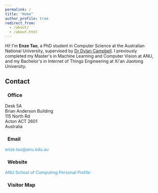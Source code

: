 ```yaml
---
permalink: /
title: "Home"
author_profile: true
redirect_from: 
  - /about/
  - /about.html
---
```


Hi! I'm **Enze Tao**, a PhD student in Computer Science at the Australian National University, supervised by [Dr Dylan Campbell](https://sites.google.com/view/djcampbell). I previously completed my Master's in Machine Learning and Computer Vision at ANU, and my Bachelor's in Internet of Things Engineering at Xi'an Jiaotong University.

## Contact

<div class="contact-content">
    <div class="contact-info">
        <div class="contact-item">
            <h3><i class="fas fa-map-marker-alt" style="margin-right: 0.5rem; color: #3498db;"></i>Office</h3>
            <p>Desk 5A<br>
            Brian Anderson Building<br>
            115 North Rd<br>
            Acton ACT 2601<br>
            Australia</p>
        </div>
        <div class="contact-item">
            <h3><i class="fas fa-envelope" style="margin-right: 0.5rem; color: #3498db;"></i>Email</h3>
            <p><a href="mailto:enze.tao@anu.edu.au" style="color: #3498db; text-decoration: none;">enze.tao@anu.edu.au</a></p>
        </div>
        <div class="contact-item">
            <h3><i class="fas fa-globe" style="margin-right: 0.5rem; color: #3498db;"></i>Website</h3>
            <p><a href="https://comp.anu.edu.au/people/enze-tao/" target="_blank" style="color: #3498db; text-decoration: none;">ANU School of Computing Personal Profile</a></p>
        </div>
        <!-- Visitor Globe as a contact block -->
        <div class="contact-item">
            <h3><i class="fas fa-map" style="margin-right: 0.5rem; color: #3498db;"></i>Visitor Map</h3>
            <div style="width: 150px; height: 150px; margin: 0 auto;">
                <script type="text/javascript" id="clstr_globe" src="//clustrmaps.com/globe.js?d=DqvvBO_NsomVK_LFwcQmuuwlxaFG59PtLaBrwbv4DVQ"></script>
            </div>
            <style>
                #clstr_globe ~ canvas, #clstr_globe + canvas {
                    width: 150px !important;
                    height: 150px !important;
                    max-width: 150px !important;
                    max-height: 150px !important;
                }
            </style>
        </div>
    </div>
</div>
